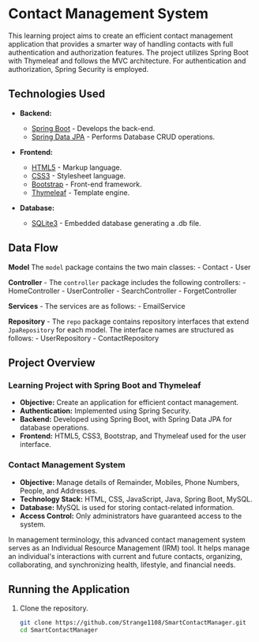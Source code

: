 # Contact Management System

This learning project aims to create an efficient contact management application that provides a smarter way of handling contacts with full authentication and authorization features. The project utilizes Spring Boot with Thymeleaf and follows the MVC architecture. For authentication and authorization, Spring Security is employed.

## Technologies Used

- **Backend:**
  - [Spring Boot](https://spring.io/projects/spring-boot) - Develops the back-end.
  - [Spring Data JPA](https://spring.io/projects/spring-data-jpa) - Performs Database CRUD operations.

- **Frontend:**
  - [HTML5](https://developer.mozilla.org/en-US/docs/Web/Guide/HTML/HTML5) - Markup language.
  - [CSS3](https://developer.mozilla.org/en-US/docs/Archive/CSS3) - Stylesheet language.
  - [Bootstrap](https://getbootstrap.com/) - Front-end framework.
  - [Thymeleaf](https://www.thymeleaf.org/) - Template engine.

- **Database:**
  - [SQLite3](https://www.sqlite.org/index.html) - Embedded database generating a .db file.

## Data Flow
  **Model**
    The `model` package contains the two main classes:
    - Contact
    - User
      
  **Controller**
    - The `controller` package includes the following controllers:
    - HomeController 
    - UserController
    - SearchController
    - ForgetController

  **Services**
    - The services are as follows:
    - EmailService

  **Repository**
    - The `repo` package contains repository interfaces that extend `JpaRepository` for each model. The interface names are structured as follows:
    - UserRepository
    - ContactRepository
    
## Project Overview

### Learning Project with Spring Boot and Thymeleaf
- **Objective:** Create an application for efficient contact management.
- **Authentication:** Implemented using Spring Security.
- **Backend:** Developed using Spring Boot, with Spring Data JPA for database operations.
- **Frontend:** HTML5, CSS3, Bootstrap, and Thymeleaf used for the user interface.

### Contact Management System
- **Objective:** Manage details of Remainder, Mobiles, Phone Numbers, People, and Addresses.
- **Technology Stack:** HTML, CSS, JavaScript, Java, Spring Boot, MySQL.
- **Database:** MySQL is used for storing contact-related information.
- **Access Control:** Only administrators have guaranteed access to the system.

In management terminology, this advanced contact management system serves as an Individual Resource Management (IRM) tool. It helps manage an individual's interactions with current and future contacts, organizing, collaborating, and synchronizing health, lifestyle, and financial needs.

## Running the Application

1. Clone the repository.
   ```bash
   git clone https://github.com/Strange1108/SmartContactManager.git
   cd SmartContactManager
